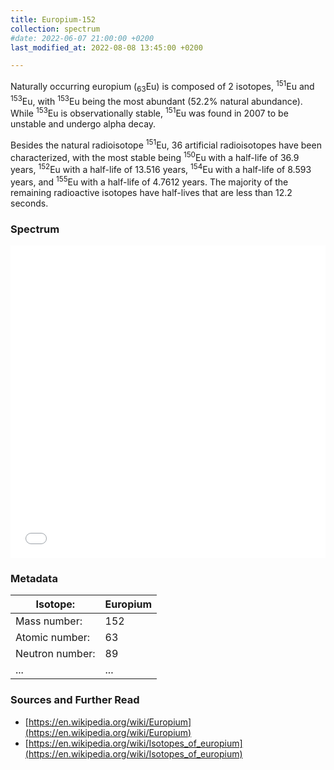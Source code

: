 ```yaml
---
title: Europium-152
collection: spectrum
#date: 2022-06-07 21:00:00 +0200
last_modified_at: 2022-08-08 13:45:00 +0200

---
```


Naturally occurring europium (<sub>63</sub>Eu) is composed of 2 isotopes, <sup>151</sup>Eu and <sup>153</sup>Eu, with <sup>153</sup>Eu being the most abundant (52.2% natural abundance). While <sup>153</sup>Eu is observationally stable, <sup>151</sup>Eu was found in 2007 to be unstable and undergo alpha decay.

Besides the natural radioisotope <sup>151</sup>Eu, 36 artificial radioisotopes have been characterized, with the most stable being <sup>150</sup>Eu with a half-life of 36.9 years, <sup>152</sup>Eu with a half-life of 13.516 years, <sup>154</sup>Eu with a half-life of 8.593 years, and <sup>155</sup>Eu with a half-life of 4.7612 years. The majority of the remaining radioactive isotopes have half-lives that are less than 12.2 seconds.

### Spectrum

<iframe width="100%" height="500" src="/assets/spectra/Eu-152.html" title="Eu-152 gamma spectrum" frameborder="0" allowfullscreen></iframe>

### Metadata

| Isotope: | Europium |
| --- | --- |
| Mass number: | 152 |
| Atomic number: | 63 |
| Neutron number: | 89 |
| ... | ... |

### Sources and Further Read

- [https://en.wikipedia.org/wiki/Europium](https://en.wikipedia.org/wiki/Europium)
- [https://en.wikipedia.org/wiki/Isotopes_of_europium](https://en.wikipedia.org/wiki/Isotopes_of_europium)

